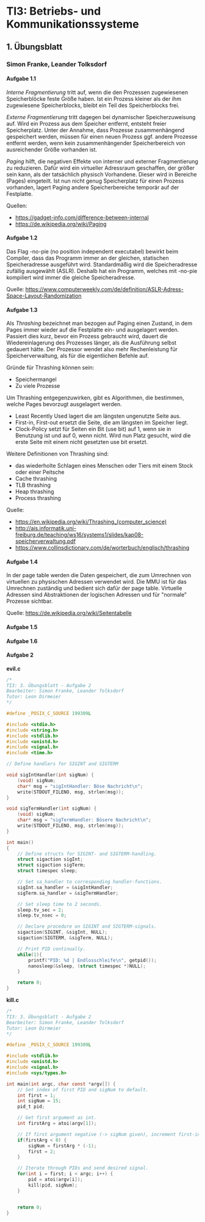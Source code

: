 # TI3: Betriebs- und Kommunikationssysteme

## 1. Übungsblatt

### Simon Franke, Leander Tolksdorf

#### Aufgabe 1.1

*Interne Fragmentierung* tritt auf, wenn die den Prozessen zugewiesenen Speicherblöcke feste Größe haben. 
Ist ein Prozess kleiner als der ihm zugewiesene Speicherblocks, bleibt ein Teil des Speicherblocks frei.

*Externe Fragmentierung* tritt dagegen bei dynamischer Speicherzuweisung auf. Wird ein Prozess aus dem Speicher entfernt, entsteht freier Speicherplatz. Unter der Annahme, dass Prozesse zusammenhängend gespeichert werden, müssen für einen neuen Prozess ggf. andere Prozesse entfernt werden, wenn kein zusammenhängender Speicherbereich von ausreichender Größe vorhanden ist.

*Paging* hilft, die negativen Effekte von interner und externer Fragmentierung zu reduzieren. Dafür wird ein virtueller Adressraum geschaffen, der größer sein kann, als der tatsächlich physisch Vorhandene. Dieser wird in Bereiche (Pages) eingeteilt.
Ist nun nicht genug Speicherplatz für einen Prozess vorhanden, lagert Paging andere Speicherbereiche temporär auf der Festplatte.

Quellen:
- https://gadget-info.com/difference-between-internal
- https://de.wikipedia.org/wiki/Paging

#### Aufgabe 1.2

Das Flag -no-pie (no position independent executabel) bewirkt beim Compiler, dass das Programm immer an der gleichen, statischen Speicheradresse ausgeführt wird. Standardmäßig wird die Speicheradresse zufällig ausgewählt (ASLR). Deshalb hat ein Programm, welches mit -no-pie kompiliert wird immer die gleiche Speicheradresse.

Quelle: https://www.computerweekly.com/de/definition/ASLR-Adress-Space-Layout-Randomization

#### Aufgabe 1.3

Als *Thrashing* bezeichnet man bezogen auf Paging einen Zustand, in dem Pages immer wieder auf die Festplatte ein- und ausgelagert werden. Passiert dies kurz, bevor ein Prozess gebraucht wird, dauert die Wiedereinlagerung des Prozesses länger, als die Ausführung selbst gedauert hätte. Der Prozessor wendet also mehr Rechenleistung für Speicherverwaltung, als für die eigentlichen Befehle auf.

Gründe für Thrashing können sein:
- Speichermangel
- Zu viele Prozesse

Um Thrashing entgegenzuwirken, gibt es Algorithmen, die bestimmen, welche Pages bevorzugt ausgelagert werden.

- Least Recently Used lagert die am längsten ungenutzte Seite aus.
- First-in, First-out ersetzt die Seite, die am längsten im Speicher liegt.
- Clock-Policy setzt für Seiten ein Bit (use bit) auf 1, wenn sie in Benutzung ist und auf 0, wenn nicht. Wird nun Platz gesucht, wird die erste Seite mit einem nicht gesetzten use bit ersetzt.

Weitere Definitionen von Thrashing sind:
- das wiederholte Schlagen eines Menschen oder Tiers mit einem Stock oder einer Peitsche
- Cache thrashing
- TLB thrashing
- Heap thrashing
- Process thrashing

Quelle: 
- https://en.wikipedia.org/wiki/Thrashing_(computer_science)
- http://ais.informatik.uni-freiburg.de/teaching/ws16/systems1/slides/kap08-speicherverwaltung.pdf
- https://www.collinsdictionary.com/de/worterbuch/englisch/thrashing

#### Aufgabe 1.4

In der page table werden die Daten gespeichert, die zum Umrechnen von virtuellen zu physischen Adressen verwendet wird. Die MMU ist für das Umrechnen zuständig und bedient sich dafür der page table. Virtuelle Adressen sind Abstraktionen der logischen Adressen und für "normale" Prozesse sichtbar. 

Quelle:
https://de.wikipedia.org/wiki/Seitentabelle

#### Aufgabe 1.5

#### Aufgabe 1.6

#### Aufgabe 2

**evil.c**
```c
/*
TI3: 3. Übungsblatt - Aufgabe 2
Bearbeiter: Simon Franke, Leander Tolksdorf
Tutor: Leon Dirmeier
*/

#define _POSIX_C_SOURCE 199309L

#include <stdio.h> 
#include <string.h>
#include <stdlib.h>
#include <unistd.h>
#include <signal.h>
#include <time.h>

// Define handlers for SIGINT and SIGTERM

void sigIntHandler(int sigNum) {
    (void) sigNum;
    char* msg = "sigIntHandler: Böse Nachricht\n";
    write(STDOUT_FILENO, msg, strlen(msg));
}

void sigTermHandler(int sigNum) {
    (void) sigNum;
    char* msg = "sigTermHandler: Bösere Nachricht\n";
    write(STDOUT_FILENO, msg, strlen(msg));
}

int main()
{
    // Define structs for SIGINT- and SIGTERM-handling.
    struct sigaction sigInt;
    struct sigaction sigTerm;
    struct timespec sleep;

    // Set sa_handler to corresponding handler-functions.
    sigInt.sa_handler = &sigIntHandler;
    sigTerm.sa_handler = &sigTermHandler;

    // Set sleep time to 2 seconds.
    sleep.tv_sec = 2;
    sleep.tv_nsec = 0;

    // Declare procedure on SIGINT and SIGTERM-signals.
    sigaction(SIGINT, &sigInt, NULL);
    sigaction(SIGTERM, &sigTerm, NULL);

    // Print PID continually.
    while(1){
        printf("PID: %d | Endlosschleife\n", getpid());
        nanosleep(&sleep, (struct timespec *)NULL);
    }

    return 0;
}

```

**kill.c**
```c
/*
TI3: 3. Übungsblatt - Aufgabe 2
Bearbeiter: Simon Franke, Leander Tolksdorf
Tutor: Leon Dirmeier
*/

#define _POSIX_C_SOURCE 199309L

#include <stdlib.h>
#include <unistd.h>
#include <signal.h>
#include <sys/types.h>

int main(int argc, char const *argv[]) {
    // Set index of first PID and sigNum to default.
    int first = 1;
    int sigNum = 15;
    pid_t pid;

    // Get first argument as int.
    int firstArg = atoi(argv[1]);

    // If first argument negative (-> sigNum given), increment first-index and convert firstArg for the kill-function.
    if(firstArg < 0) {
        sigNum = firstArg * (-1);
        first = 2;
    }

    // Iterate through PIDs and send desired signal.
    for(int i = first; i < argc; i++) {
        pid = atoi(argv[i]);
        kill(pid, sigNum);
    }


    return 0;
}

```
